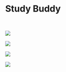 <h1>Study Buddy </h1>
<br/>
<br/>

<img src='https://user-images.githubusercontent.com/96183163/181830596-edbc0b5f-bf0c-460f-89ab-6bc51fe2a279.png' />
<br/>
<br/>
<img src='https://user-images.githubusercontent.com/96183163/181830742-0d3b61de-fd99-41c9-a231-62139a054a1b.png' />
<br/>
<br/>
<img src='https://user-images.githubusercontent.com/96183163/181830769-c397d0fd-5806-452f-bc3d-e1e44715df62.png' />
<br/>
<br/>
<img src='https://user-images.githubusercontent.com/96183163/181830778-c1d6b92d-55cd-493e-87e3-f368af0e7ea5.png' />
